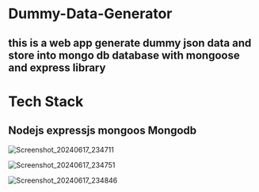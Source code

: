 # Dummy-Data-Generator
## this is a web app generate dummy json data and store into mongo db database with mongoose and express library

# Tech Stack
## Nodejs  expressjs  mongoos  Mongodb

![Screenshot_20240617_234711](https://github.com/KunjanPanchal/Dummy-Data-Generator/assets/157042147/f7885eb9-8667-41d2-aeee-cae3a02f8118)

![Screenshot_20240617_234751](https://github.com/KunjanPanchal/Dummy-Data-Generator/assets/157042147/4fd92fae-01dc-4305-8621-9e12458f4cbd)

![Screenshot_20240617_234846](https://github.com/KunjanPanchal/Dummy-Data-Generator/assets/157042147/041b2f7b-12d5-494d-82a7-f0c3dddcbd2d)
